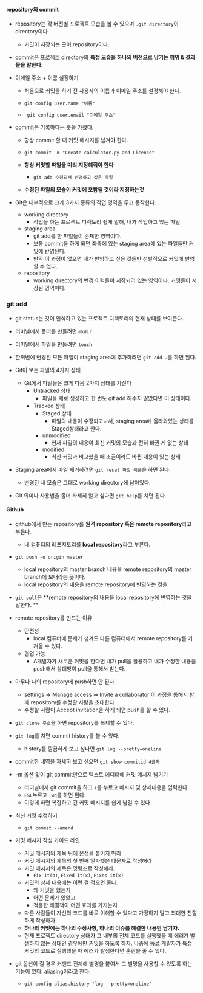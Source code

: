 #### repository와 commit

- repository는 각 버전별 프로젝트 모습을 볼 수 있으며 `.git directory`이  directory이다.
  - 커밋이 저장되는 곳이 repository이다.
- commit은 프로젝트 directory의 **특정 모습을 하나의 버전으로 남기는 행위 & 결과물을 말한다.**

- 이메일 주소 + 이름 설정하기

  - 처음으로 커밋을 하기 전 사용자의 이름과 이메일 주소를 설정해야 한다. 
  - `git config user.name "이름"`

  - ` git config user.email "이메일 주소"`

- commit은 기록하다는 뜻을 가졌다.

  - 항상 commit 할 때 커밋 메시지를 남겨야 한다.

  - `git commit -m "Create calculator.py and License"`
  - **항상 커밋할 파일을 미리 지정해줘야 한다**
    - `git add 수정되서 반영하고 싶은 파일`
  - **수정된 파일의 모습이 커밋에 포함될 것이라 지정하는것**

- Git은 내부적으로 크게 3가지 종류의 작업 영역을 두고 동작한다.
  - working directory
    - 작업을 하는 프로젝트 디렉토리 쉽게 말해, 내가 작업하고 있는 파일
  - staging area
    - git add를 한 파일들이 존재한 영역이다. 
    - 보통 commit을 하게 되면 좌측에 있는 staging area에 있는 파일들만 커밋에 반영된다.
    - 만약 이 과정이 없으면 내가 반영하고 싶은 것들만 선별적으로 커밋에 반영할 수 없다.
  - repository
    - working directory의 변경 이력들이 저장되어 있는 영역이다. 커밋들이 저장된 영역이다.

### git add

- git status는 깃이 인식하고 있는 프로젝트 디렉토리의 현재 상태를 보여준다. 
- 터미널에서 폴더를 만들려면 `mkdir`
- 터미널에서 파일을 만들려면 `touch`
- 한꺼번에 변경된 모든 파일이 staging area에 추가하려면 `git add .`를 하면 된다. 
- Git이 보는 파일의 4가지 상태
  - Git에서 파일들은 크게 다음 2가지 상태를 가진다
    - Untracked 상태
      - 파일을 새로 생성하고 한 번도 git add 해주지 않았다면 이 상태이다.
    - Tracked 상태
      - Staged 상태
        - 파일의 내용이 수정되고나서, staging area에 올라와있는 상태를 Staged상태라고 한다.
      - unmodified
        - 현재 파일의 내용이 최신 커밋의 모습과 전혀 바뀐 게 없는 상태
      - modified 
        - 최신 커밋과 비교했을 때 조금이라도 바뀐 내용이 있는 상태

- Staging area에서 파일 제거하려면  `git reset 파일 이름`을 하면 된다.
  - 변경된 새 모습은 그대로 working directory에 남아있다.
- Git 의미나 사용법을 좀더 자세히 알고 싶다면 `git help`를 치면 된다. 



#### Github

- github에서 만든 repository를 **원격 repository 혹은 remote repository**라고 부른다.
  - 내 컴퓨터의 레포지토리를 **local repository**라고 부른다.

- `git push -u origin master`
  - local repository의 master branch 내용을 remote repository의 master branch에 보내라는 뜻이다.
  - local repository의 내용을 remote repository에 반영하는 것을

- `git pull`은 **remote repository의 내용을 local repository에 반영하는 것을 말한다. **

- remote repository를 만드는 이유
  - 안전성
    - local 컴퓨터에 문제가 생겨도 다른 컴퓨터에서 remote repository를 가져올 수 있다.
  - 협업 가능
    - A개발자가 새로운 커밋을 한다면 내가 pull을 활용하고 내가 수정한 내용을 push해서 상대방이 pull을 통해서 받는다. 

- 아무나 나의 repository에 push하면 안 된다.
  - settings => Manage access => Invite a collaborator 이 과정을 통해서 함께 repository를 수정할 사람을 초대한다. 
  - 수정할 사람이 Accept invitation을 하게 되면 push를 할 수 있다.

- `git clone 주소`을 하면 repository를 복제할 수 있다.

- `git log`를 치면 commit history를 볼 수 있다.
  - history를 깔끔하게 보고 싶다면 `git log --pretty=oneline`
- commit한 내역을 자세히 보고 싶으면 `git show commitid 4글자 `

- -m 옵션 없이 git commit만으로 텍스트 에디터에 커밋 메시지 남기기
  - 터미널에서 git commit을 하고 `i`를 누르고 메시지 및 상세내용을 입력한다.
  - `ESC`누르고 `:wq`를 하면 된다.
  - 이렇게 하면 복잡하고 긴 커밋 메시지를 쉽게 남길 수 있다.

- 최신 커밋 수정하기 
  - `git commit --amend`
- 커밋 메시지 작성 가이드 라인
  - 커밋 메시지의 제목 뒤에 온점을 붙이지 마라
  - 커밋 메시지의 제목의 첫 번째 알파벳은 대문자로 작성해라
  - 커밋 메시지의 제목은 명령조로 작성해라.
    - `Fix it(o)`, `Fixed it(x)`, `Fixes it(x)`
  - 커밋의 상세 내용에는 이런 걸 적으면 좋다.
    - 왜 커밋을 했는지
    - 어떤 문제가 있었고
    - 적용한 해결책이 어떤 효과를 가지는지
  - 다른 사람들이 자신의 코드를 바로 이해할 수 있다고 가정하지 말고 최대한 친절하게 작성하자.
  - **하나의 커밋에는 하나의 수정사항, 하나의 이슈를 해결한 내용만 남기자.**
  - 현재 프로젝트 directory 상태가 그 내부의 전체 코드를 실행했을 때 에러가 발생하지 않는 상태인 경우에만 커밋을 하도록 하자. 나중에 동료 개발자가 특정 커밋의 코드로 실행했을 때 에러가 발생한다면 혼란을 줄 수 있다.
- git 옵션이 길 경우 커맨드 전체에 별명을 붙여서 그 별명을 사용할 수 있도록 하는 기능이 있다. aliasing이라고 한다.
  - `git config alias.history 'log --pretty=oneline'`